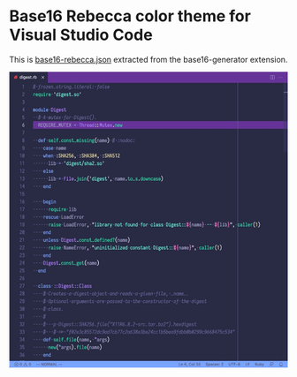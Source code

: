 # Base16 Rebecca color theme for Visual Studio Code

This is
[base16-rebecca.json](https://github.com/golf1052/base16-generator/blob/master/themes/base16-rebecca.json)
extracted from the base16-generator extension.

![Example screenshot](example.jpg)
